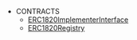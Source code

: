 - CONTRACTS
	 - [ERC1820ImplementerInterface](./ERC1820ImplementerInterface.md)
	 - [ERC1820Registry](./ERC1820Registry.md)
